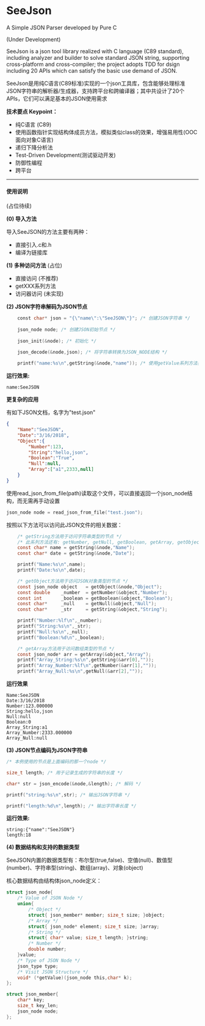# SeeJson
A Simple JSON Parser developed by Pure C 

(Under Development)

SeeJson is a json tool library realized with C language (C89 standard), including analyzer and builder to solve standard JSON string, supporting cross-platform and cross-compiler; the project adopts TDD for dsign including 20 APIs which can satisfy the basic use demand of JSON.

SeeJson是用纯C语言(C89标准)实现的一个json工具库，包含能够处理标准JSON字符串的解析器/生成器，支持跨平台和跨编译器；其中共设计了20个APIs，它们可以满足基本的JSON使用需求

**技术要点 Keypoint：**<br>
* 纯C语言 (C89)
* 使用函数指针实现结构体成员方法，模拟类似class的效果，增强易用性(OOC 面向对象C语言)
* 递归下降分析法
* Test-Driven Development(测试驱动开发)
* 防御性编程
* 跨平台
<hr>

#### 使用说明 ####
(占位待续)

**(0) 导入方法**

导入SeeJSON的方法主要有两种：
* 直接引入.c和.h
* 编译为链接库

**(1) 多种访问方法**
(占位)
* 直接访问 (不推荐)
* getXXX系列方法
* 访问器访问 (未实现)

**(2) JSON字符串解码为JSON节点**
```c
    const char* json = "{\"name\":\"SeeJSON\"}"; /* 创建JSON字符串 */
    
    json_node node; /* 创建JSON初始节点 */
    
    json_init(&node); /* 初始化 */
    
    json_decode(&node,json); /* 将字符串转换为JSON_NODE结构 */

    printf("name:%s\n",getString(&node,"name")); /* 使用getValue系列方法获取键"name"对应的值 */
```
**运行效果:**
```shell
name:SeeJSON
```

**更复杂的应用**

有如下JSON文档，名字为"test.json"
```json
{
    "Name":"SeeJSON",
    "Date":"3/16/2018",
    "Object":{
        "Number":123,
        "String":"hello,json",
        "Boolean":"True",
        "Null":null,
        "Array":["a1",2333,null]
    }
}
```
使用read_json_from_file(path)读取这个文件，可以直接返回一个json_node结构，而无需再手动设置
```c
json_node node = read_json_from_file("test.json");
```
按照以下方法可以访问此JSON文件的相关数据：
```c
    /* getString方法用于访问字符串类型的节点 */
    /* 此系列方法还有: getNumber, getNull, getBoolean, getArray, getObject */
    const char* name = getString(&node,"Name");
    const char* date = getString(&node,"Date");

    printf("Name:%s\n",name);
    printf("Date:%s\n",date);

    /* getObject方法用于访问JSON对象类型的节点 */
    const json_node object   = getObject(&node,"Object");
    const double    _number  = getNumber(&object,"Number");
    const int       _boolean = getBoolean(&object,"Boolean");
    const char*     _null    = getNull(&object,"Null");
    const char*     _str     = getString(&object,"String");

    printf("Number:%lf\n",_number);
    printf("String:%s\n",_str);
    printf("Null:%s\n",_null);
    printf("Boolean:%d\n",_boolean);

    /* getArray方法用于访问数组类型的节点 */
    const json_node* arr = getArray(&object,"Array");
    printf("Array_String:%s\n",getString(&arr[0],""));
    printf("Array_Number:%lf\n",getNumber(&arr[1],""));
    printf("Array_Null:%s\n",getNull(&arr[2],""));
```
**运行效果**
```shell
Name:SeeJSON
Date:3/16/2018
Number:123.000000
String:hello,json
Null:null
Boolean:0
Array_String:a1
Array_Number:2333.000000
Array_Null:null
```

**(3) JSON节点编码为JSON字符串**
```c
/* 本例使用的节点是上面编码的那一个node */

size_t length; /* 用于记录生成的字符串的长度 */

char* str = json_encode(&node,&length); /* 解码 */

printf("string:%s\n",str); /* 输出JSON字符串 */

printf("length:%d\n",length); /* 输出字符串长度 */
```
**运行效果:**
```shell
string:{"name":"SeeJSON"}
length:18
```

**(4) 数据结构和支持的数据类型**

SeeJSON内置的数据类型有：布尔型(true,false)、空值(null)、数值型(number)、字符串型(string)、数组(array)、对象(object)

核心数据结构由结构体json_node定义：
```c
struct json_node{
    /* Value of JSON Node */
    union{
        /* Object */
        struct{ json_member* member; size_t size; }object;
        /* Array */
        struct{ json_node* element; size_t size; }array;
        /* String */
        struct{ char* value; size_t length; }string;
        /* Number */
        double number;
    }value;
    /* Type of JSON Node */
    json_type type;
    /* Visit JSON Structure */
    void* (*getValue)(json_node this,char* k);
};

struct json_member{
    char* key;
    size_t key_len;
    json_node node;
};
```
